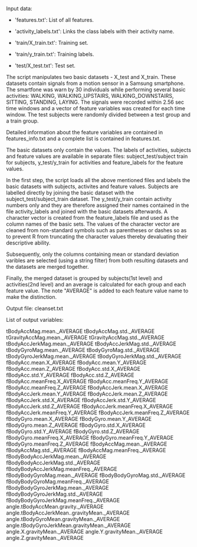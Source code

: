 Input data:

- 'features.txt': List of all features.

- 'activity_labels.txt': Links the class labels with their activity name.

- 'train/X_train.txt': Training set.

- 'train/y_train.txt': Training labels.

- 'test/X_test.txt': Test set.


The script manipulates two basic datasets - X_test and X_train. These datasets contain signals from a motion sensor 
in a Samsung smartphone. The smartfone was warn by 30 individuals while performing several basic activities:
WALKING, WALKING_UPSTAIRS, WALKING_DOWNSTAIRS, SITTING, STANDING, LAYING. 
The signals were recorded within 2.56 sec time windows and a vector of feature variables was created for each time window.
The test subjects were randomly divided between a test group and a train group.

Detailed information about the feature variables are contained in features_info.txt and a complete list is contained in features.txt.

The basic datasets only contain the values. The labels of activities, subjects and feature values are available in 
separate files: subject_test/subject train for subjects, y_test/y_train for activities and feature_labels for the
feature values.

In the first step, the script loads all the above mentioned files and labels the basic datasets with subjects, activites and 
feature values. Subjects are labelled directly by joining the basic dataset with the subject_test/subject_train dataset. 
The y_test/y_train contain activity numbers only and they are therefore assigned their names contained in the file activity_labels 
and joined with the basic datasets afterwards. A character vector is created from the feature_labels file and used as the column names
of the basic sets. The values of the character vector are cleaned from non-standard symbols such as parentheses or dashes so as to prevent
R from truncating the character values thereby devaluating their descriptive ability.

Subsequently, only the columns containing mean or standard deviation varibles are selected (using a string filter) from both resulting
datasets and the datasets are merged together.

Finally, the merged dataset is grouped by subjects(1st level) and activities(2nd level) and an average is calculated for each group
and each feature value. The note "AVERAGE" is added to each feature value name to make the distinction.

Output file: cleanset.txt

List of output variables:

tBodyAccMag.mean._AVERAGE
tBodyAccMag.std._AVERAGE
tGravityAccMag.mean._AVERAGE
tGravityAccMag.std._AVERAGE
tBodyAccJerkMag.mean._AVERAGE
tBodyAccJerkMag.std._AVERAGE
tBodyGyroMag.mean._AVERAGE
tBodyGyroMag.std._AVERAGE
tBodyGyroJerkMag.mean._AVERAGE
tBodyGyroJerkMag.std._AVERAGE
fBodyAcc.mean.X_AVERAGE
fBodyAcc.mean.Y_AVERAGE
fBodyAcc.mean.Z_AVERAGE
fBodyAcc.std.X_AVERAGE
fBodyAcc.std.Y_AVERAGE
fBodyAcc.std.Z_AVERAGE
fBodyAcc.meanFreq.X_AVERAGE
fBodyAcc.meanFreq.Y_AVERAGE
fBodyAcc.meanFreq.Z_AVERAGE
fBodyAccJerk.mean.X_AVERAGE
fBodyAccJerk.mean.Y_AVERAGE
fBodyAccJerk.mean.Z_AVERAGE
fBodyAccJerk.std.X_AVERAGE
fBodyAccJerk.std.Y_AVERAGE
fBodyAccJerk.std.Z_AVERAGE
fBodyAccJerk.meanFreq.X_AVERAGE
fBodyAccJerk.meanFreq.Y_AVERAGE
fBodyAccJerk.meanFreq.Z_AVERAGE
fBodyGyro.mean.X_AVERAGE
fBodyGyro.mean.Y_AVERAGE
fBodyGyro.mean.Z_AVERAGE
fBodyGyro.std.X_AVERAGE
fBodyGyro.std.Y_AVERAGE
fBodyGyro.std.Z_AVERAGE
fBodyGyro.meanFreq.X_AVERAGE
fBodyGyro.meanFreq.Y_AVERAGE
fBodyGyro.meanFreq.Z_AVERAGE
fBodyAccMag.mean._AVERAGE
fBodyAccMag.std._AVERAGE
fBodyAccMag.meanFreq._AVERAGE
fBodyBodyAccJerkMag.mean._AVERAGE
fBodyBodyAccJerkMag.std._AVERAGE
fBodyBodyAccJerkMag.meanFreq._AVERAGE
fBodyBodyGyroMag.mean._AVERAGE
fBodyBodyGyroMag.std._AVERAGE
fBodyBodyGyroMag.meanFreq._AVERAGE
fBodyBodyGyroJerkMag.mean._AVERAGE
fBodyBodyGyroJerkMag.std._AVERAGE
fBodyBodyGyroJerkMag.meanFreq._AVERAGE
angle.tBodyAccMean.gravity._AVERAGE
angle.tBodyAccJerkMean..gravityMean._AVERAGE
angle.tBodyGyroMean.gravityMean._AVERAGE
angle.tBodyGyroJerkMean.gravityMean._AVERAGE
angle.X.gravityMean._AVERAGE
angle.Y.gravityMean._AVERAGE
angle.Z.gravityMean._AVERAGE


